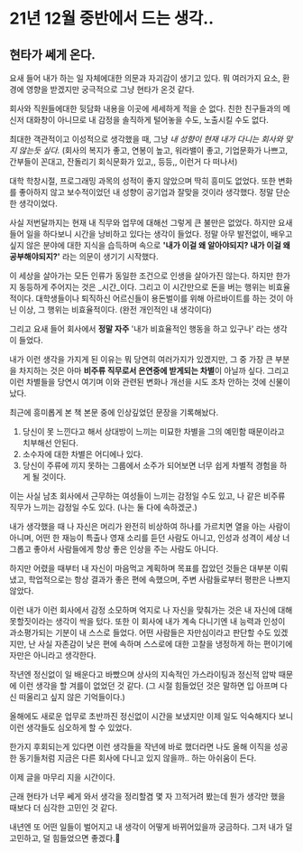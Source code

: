 # 21년 12월 중반에서 드는 생각..

## 현타가 쎄게 온다.

요새 들어 내가 하는 일 자체에대한 의문과 자괴감이 생기고 있다. 뭐 여러가지 요소, 환경에 영향을 받겠지만 궁극적으로 그냥 현타가 온것 같다.

회사와 직원들에대한 뒷담화 내용을 이곳에 세세하게 적을 순 없다. 친한 친구들과의 메신저 대화창이 아니므로 내 감정을 솔직하게 털어놓을 수도, 노출시킬 수도 없다.

최대한 객관적이고 이성적으로 생각했을 때, 그냥 *내 성향이 현재 내가 다니는 회사와 맞지 않는듯 싶다.* (회사의 복지가 좋고, 연봉이 높고, 워라밸이 좋고, 기업문화가 나쁘고, 간부들이 꼰대고, 잔돌리기 회식문화가 있고,, 등등,, 이런거 다 떠나서)

대학 학창시절, 프로그래밍 과목의 성적이 좋지 않았으며 딱히 흥미도 없었다. 또한 변화를 좋아하지 않고 보수적이었던 내 성향이 공기업과 잘맞을 것이라 생각했다. 정말 단순한 생각이었다.

사실 저번달까지는 현재 내 직무와 업무에 대해선 그렇게 큰 불만은 없었다. 하지만 요새 들어 일을 하다보니 시간을 낭비하고 있다는 생각이 들었다. 정말 아무 발전없이, 배우고싶지 않은 분야에 대한 지식을 습득하며 속으로 **'내가 이걸 왜 알아야되지? 내가 이걸 왜 공부해야되지?'** 라는 의문이 생기기 시작했다.

이 세상을 살아가는 모든 인류가 동일한 조건으로 인생을 살아가진 않는다. 하지만 한가지 동등하게 주어지는 것은 _시간_이다. 그리고 이 시간만으로 돈을 버는 행위는 비효율적이다. 대학생들이나 퇴직하신 어르신들이 용돈벌이를 위해 아르바이트를 하는 것이 아닌 이상, 그 행위는 비효율적이다. (완전 개인적인 내 생각이다)

그리고 요새 들어 회사에서 **정말 자주** '내가 비효율적인 행동을 하고 있구나' 라는 생각이 들었다.

내가 이런 생각을 가지게 된 이유는 뭐 당연히 여러가지가 있겠지만, 그 중 가장 큰 부분을 차지하는 것은 아마 **비주류 직무로서 은연중에 받게되는 차별**이 아닐까 싶다. 그리고 이런 차별들을 당연시 여기며 이와 관련된 변화나 개선을 시도 조차 안하는 것에 신물이 났다.

최근에 흥미롭게 본 책 본문 중에 인상깊었던 문장을 기록해놨다.

1. 당신이 못 느낀다고 해서 상대방이 느끼는 미묘한 차별을 그의 예민함 때문이라고 치부해선 안된다.
2. 소수자에 대한 차별은 어디에나 있다.
3. 당신이 주류에 끼지 못하는 그룹에서 소주가 되어보면 너무 쉽게 차별적 경험을 하게 될 것이다.

이는 사실 남초 회사에서 근무하는 여성들이 느끼는 감정일 수도 있고, 나 같은 비주류 직무가 느끼는 감정일 수도 있다. (나는 둘 다에 속하겠군.)

내가 생각했을 때 나 자신은 머리가 완전히 비상하여 하나를 가르치면 열을 아는 사람이 아니며, 어떤 한 재능이 특출나 영재 소리를 듣던 사람도 아니고, 인성과 성격이 세상 너그롭고 좋아서 사람들에게 항상 좋은 인상을 주는 사람도 아니다.

하지만 어렸을 때부터 내 자신이 마음먹고 계획하며 목표를 잡았던 것들은 대부분 이뤄냈고, 학업적으로는 항상 결과가 좋은 편에 속했으며, 주변 사람들로부터 평판은 나쁘지 않았다.

이런 내가 이런 회사에서 감정 소모하며 억지로 나 자신을 맞춰가는 것은 내 자신에 대해 못할짓이라는 생각이 싹을 텄다. 또한 이 회사에 내가 계속 다니기엔 내 능력과 인성이 과소평가되는 기분이 내 스스로 들었다. 어떤 사람들은 자만심이라고 판단할 수도 있겠지만, 난 사실 자존감이 낮은 편에 속하며 스스로에 대한 고찰을 냉정하게 하는 편이기에 자만은 아니라고 생각한다.

작년엔 정신없이 일 배운다고 바빴으며 상사의 지속적인 가스라이팅과 정신적 압박 때문에 이런 생각을 할 겨를이 없었던 것 같다. (그 시절 힘들었던 것은 말하면 입 아프며 다신 떠올리고 싶지 않은 기억들이다.)

올해에도 새로운 업무로 초반까진 정신없이 시간을 보냈지만 이제 일도 익숙해지다 보니 이런 생각들도 심오하게 할 수 있었다.

한가지 후회되는게 있다면 이런 생각들을 작년에 바로 했더라면 나도 올해 이직을 성공한 동기들처럼 지금은 다른 회사에 다니고 있지 않을까.. 하는 아쉬움이 든다.



이제 글을 마무리 지을 시간이다.

근래 현타가 너무 쎄게 와서 생각을 정리할겸 몇 자 끄적거려 봤는데 뭔가 생각만 했을 때보다 더 심각한 고민인 것 같다.

내년엔 또 어떤 일들이 벌어지고 내 생각이 어떻게 바뀌어있을까 궁금하다. 그저 내가 덜 고민하고, 덜 힘들었으면 좋겠다.🥸